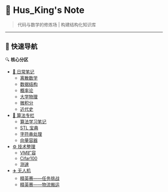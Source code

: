 # 📒 Hus_King's Note

> 代码与数学的修炼场 | 构建结构化知识库

---

## 🚀 快速导航

🔍 ​**核心分区**
- [📝 日常笔记](/note/)
  - [离散数学](/note/离散数学)
  - [数据结构](/note/数据结构)
  - [概率论](/note/概率论)
  - [大学物理](/note/大学物理)
  - [微积分](/note/微积分)
  - [近代史](/note/近代史)
- [🧠 算法专栏](/algorithm/)
  - [算法学习笔记](/algorithm/算法学习笔记.md)
  - [STL 宝典](/algorithm/stdc++.md)
  - [字符串处理](/algorithm/string.md)
  - [向量容器](/algorithm/vector.md)
- [⚙️ 技术整理](/tech/)
  - [VM扩容](tech/vmresize.md)
  - [Cifar100](tech/cifar.md)
  - [测速](tech/net.md)
- [✈️ 无人机](/uav/)
  - [精英赛——任务挑战](uav/精英赛——任务挑战.md)
  - [精英赛——物流搬运](uav/精英赛——物流搬运.md)